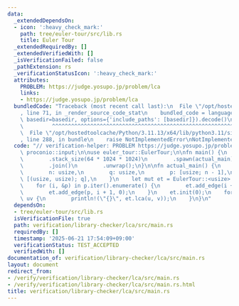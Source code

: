 ```yaml
---
data:
  _extendedDependsOn:
  - icon: ':heavy_check_mark:'
    path: tree/euler-tour/src/lib.rs
    title: Euler Tour
  _extendedRequiredBy: []
  _extendedVerifiedWith: []
  _isVerificationFailed: false
  _pathExtension: rs
  _verificationStatusIcon: ':heavy_check_mark:'
  attributes:
    PROBLEM: https://judge.yosupo.jp/problem/lca
    links:
    - https://judge.yosupo.jp/problem/lca
  bundledCode: "Traceback (most recent call last):\n  File \"/opt/hostedtoolcache/Python/3.11.13/x64/lib/python3.11/site-packages/onlinejudge_verify/documentation/build.py\"\
    , line 71, in _render_source_code_stat\n    bundled_code = language.bundle(stat.path,\
    \ basedir=basedir, options={'include_paths': [basedir]}).decode()\n          \
    \         ^^^^^^^^^^^^^^^^^^^^^^^^^^^^^^^^^^^^^^^^^^^^^^^^^^^^^^^^^^^^^^^^^^^^^^^^^^^^^^^^^\n\
    \  File \"/opt/hostedtoolcache/Python/3.11.13/x64/lib/python3.11/site-packages/onlinejudge_verify/languages/rust.py\"\
    , line 288, in bundle\n    raise NotImplementedError\nNotImplementedError\n"
  code: "// verification-helper: PROBLEM https://judge.yosupo.jp/problem/lca\n\nuse\
    \ proconio::input;\n\nuse euler_tour::EulerTour;\n\nfn main() {\n    std::thread::Builder::new()\n\
    \        .stack_size(64 * 1024 * 1024)\n        .spawn(actual_main)\n        .unwrap()\n\
    \        .join()\n        .unwrap();\n}\n\nfn actual_main() {\n    input! {\n\
    \        n: usize,\n        q: usize,\n        p: [usize; n - 1],\n        uv:\
    \ [(usize, usize); q],\n    }\n    let mut et = EulerTour::<usize>::new(n);\n\
    \    for (i, &p) in p.iter().enumerate() {\n        et.add_edge(i + 1, p, 0);\n\
    \        et.add_edge(p, i + 1, 0);\n    }\n    et.init(0);\n    for (u, v) in\
    \ uv {\n        println!(\"{}\", et.lca(u, v));\n    }\n}\n"
  dependsOn:
  - tree/euler-tour/src/lib.rs
  isVerificationFile: true
  path: verification/library-checker/lca/src/main.rs
  requiredBy: []
  timestamp: '2025-06-21 17:54:09+09:00'
  verificationStatus: TEST_ACCEPTED
  verifiedWith: []
documentation_of: verification/library-checker/lca/src/main.rs
layout: document
redirect_from:
- /verify/verification/library-checker/lca/src/main.rs
- /verify/verification/library-checker/lca/src/main.rs.html
title: verification/library-checker/lca/src/main.rs
---
```

